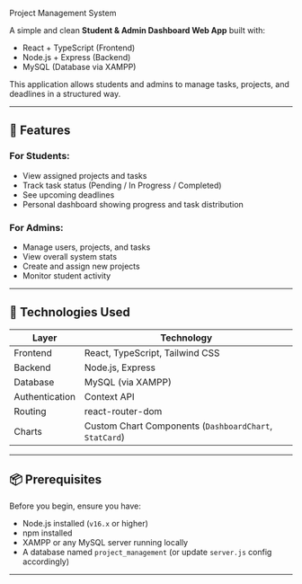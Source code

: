 Project Management System

A simple and clean **Student & Admin Dashboard Web App** built with:
- React + TypeScript (Frontend)
- Node.js + Express (Backend)
- MySQL (Database via XAMPP)

This application allows students and admins to manage tasks, projects, and deadlines in a structured way.

---

## 🧩 Features

### For Students:
- View assigned projects and tasks
- Track task status (Pending / In Progress / Completed)
- See upcoming deadlines
- Personal dashboard showing progress and task distribution

### For Admins:
- Manage users, projects, and tasks
- View overall system stats
- Create and assign new projects
- Monitor student activity

---

## 🔧 Technologies Used

| Layer | Technology |
|-------|------------|
| Frontend | React, TypeScript, Tailwind CSS |
| Backend | Node.js, Express |
| Database | MySQL (via XAMPP) |
| Authentication | Context API|
| Routing | react-router-dom |
| Charts | Custom Chart Components (`DashboardChart`, `StatCard`) |

---

## 📦 Prerequisites

Before you begin, ensure you have:
- Node.js installed (`v16.x` or higher)
- npm installed
- XAMPP or any MySQL server running locally
- A database named `project_management` (or update `server.js` config accordingly)

---
